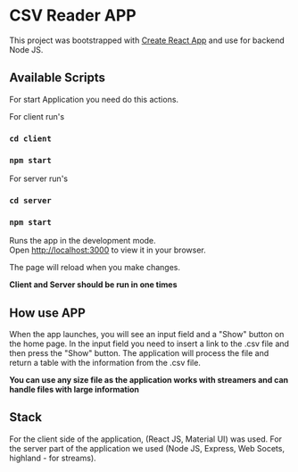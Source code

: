 # CSV Reader APP

This project was bootstrapped with [Create React App](https://github.com/facebook/create-react-app) and use for backend Node JS.

## Available Scripts

For start Application you need do this actions.

For client run's
### `cd client`
### `npm start`
For server run's
### `cd server`
### `npm start`

Runs the app in the development mode.\
Open [http://localhost:3000](http://localhost:3000) to view it in your browser.

The page will reload when you make changes.

**Client and Server should be run in one times**

## How use APP

When the app launches, you will see an input field and a "Show" button on the home page. In the input field you need to insert a link to the .csv file and then press the "Show" button. The application will process the file and return a table with the information from the .csv file.

**You can use any size file as the application works with streamers and can handle files with large information**

## Stack

For the client side of the application, (React JS, Material UI) was used. For the server part of the application we used (Node JS, Express, Web Socets, highland - for streams).